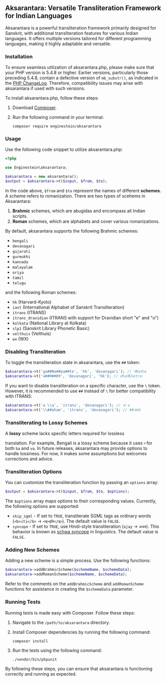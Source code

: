 ## Aksarantara: Versatile Transliteration Framework for Indian Languages

Aksarantara is a powerful transliteration framework primarily designed for Sanskrit, with additional transliteration features for various Indian languages. It offers multiple versions tailored for different programming languages, making it highly adaptable and versatile.

### Installation

To ensure seamless utilization of aksarantara.php, please make sure that your PHP version is 5.4.8 or higher. Earlier versions, particularly those preceding 5.4.8, contain a defective version of `mb_substr()`, as indicated in the [PHP ChangeLog](http://us.php.net/ChangeLog-5.php). Therefore, compatibility issues may arise with aksarantara if used with such versions.

To install aksarantara.php, follow these steps:

1. Download [Composer](http://getcomposer.org).
2. Run the following command in your terminal:

   ```terminal
   composer require enginestein/aksarantara
   ```

### Usage

Use the following code snippet to utilize aksarantara.php:

```php
<?php

use Enginestein\aksarantara;

$aksarantara = new aksarantara();
$output = $aksarantara->t($input, $from, $to);
```

In the code above, `$from` and `$to` represent the names of different **schemes**. A scheme refers to romanization. There are two types of scehems in Aksarantara:

1. **Brahmic** schemes, which are abugidas and encompass all Indian scripts.
2. **Roman** schemes, which are alphabets and cover various romanizations.

By default, aksarantara supports the following Brahmic schemes:

* `bengali`
* `devanagari`
* `gujarati`
* `gurmukhi`
* `kannada`
* `malayalam`
* `oriya`
* `tamil`
* `telugu`

and the following Roman schemes:

* `hk` (Harvard-Kyoto)
* `iast` (International Alphabet of Sanskrit Transliteration)
* `itrans` (ITRANS)
* `itrans_dravidian` (ITRANS with support for Dravidian short "e" and "o")
* `kolkata` (National Library at Kolkata)
* `slp1` (Sanskrit Library Phonetic Basic)
* `velthuis` (Velthuis)
* `wx` (WX)

### Disabling Transliteration

To toggle the transliteration state in aksarantara, use the `##` token:

```php
$aksarantara->t('ga##Na##pa##te', 'hk', 'devanagari'); // गNaपte
$aksarantara->t('ध##र्म##क्षेत्रे', 'devanagari', 'hk'); // dhaर्मkSetre
```

If you want to disable transliteration on a specific character, use the `\` token. However, it is recommended to use `##` instead of `\` for better compatibility with ITRANS:

```php
$aksarantara->t('a \\a', 'itrans', 'devanagari'); // अ a
$aksarantara->t('\\##aham', 'itrans', 'devanagari'); // ##अहम्
```

### Transliterating to Lossy Schemes

A **lossy** scheme lacks specific letters required for lossless

 translation. For example, Bengali is a lossy scheme because it uses `ব` for both `ba` and `va`. In future releases, aksarantara may provide options to handle lossiness. For now, it makes some assumptions but welcomes corrections and advice.

### Transliteration Options

You can customize the transliteration function by passing an `options` array:

```php
$output = $aksarantara->t($input, $from, $to, $options);
```

The `$options` array maps options to their corresponding values. Currently, the following options are supported:

* `skip_sgml` - If set to `TRUE`, transliterate SGML tags as ordinary words (`<b>iti</b>` → `<ब्>इति</ब्>`). The default value is `FALSE`.
* `syncope` - If set to `TRUE`, use Hindi-style transliteration (`ajay` → `अजय`). This behavior is known as [schwa syncope](http://en.wikipedia.org/wiki/Schwa_deletion_in_Indo-Aryan_languages) in linguistics. The default value is `FALSE`.

### Adding New Schemes

Adding a new scheme is a simple process. Use the following functions:

```php
$aksarantara->addBrahmicScheme($schemeName, $schemeData);
$aksarantara->addRomanScheme($schemeName, $schemeData);
```

Refer to the comments on the `addBrahmicScheme` and `addRomanScheme` functions for assistance in creating the `$schemeData` parameter.

### Running Tests

Running tests is made easy with Composer. Follow these steps:

1. Navigate to the `/path/to/aksarantara` directory.
2. Install Composer dependencies by running the following command:

   ```terminal
   composer install
   ```

3. Run the tests using the following command:

   ```terminal
   ./vendor/bin/phpunit
   ```

By following these steps, you can ensure that aksarantara is functioning correctly and running as expected.
